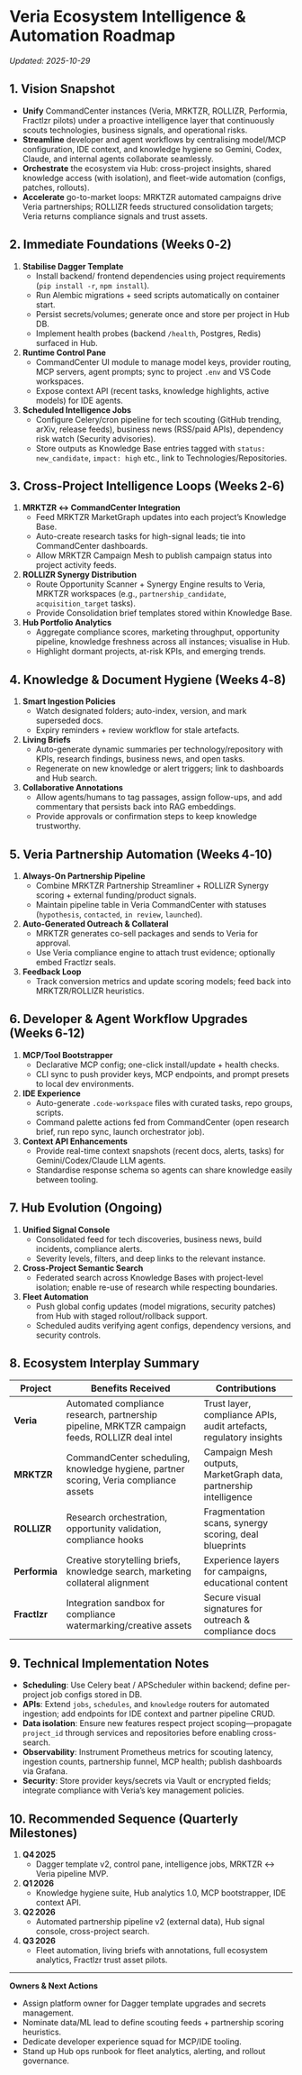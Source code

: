 # Veria Ecosystem Intelligence & Automation Roadmap  
_Updated: 2025-10-29_

## 1. Vision Snapshot
- **Unify** CommandCenter instances (Veria, MRKTZR, ROLLIZR, Performia, Fractlzr pilots) under a proactive intelligence layer that continuously scouts technologies, business signals, and operational risks.
- **Streamline** developer and agent workflows by centralising model/MCP configuration, IDE context, and knowledge hygiene so Gemini, Codex, Claude, and internal agents collaborate seamlessly.
- **Orchestrate** the ecosystem via Hub: cross-project insights, shared knowledge access (with isolation), and fleet-wide automation (configs, patches, rollouts).
- **Accelerate** go-to-market loops: MRKTZR automated campaigns drive Veria partnerships; ROLLIZR feeds structured consolidation targets; Veria returns compliance signals and trust assets.

## 2. Immediate Foundations (Weeks 0‑2)
1. **Stabilise Dagger Template**
   - Install backend/ frontend dependencies using project requirements (`pip install -r`, `npm install`).
   - Run Alembic migrations + seed scripts automatically on container start.
   - Persist secrets/volumes; generate once and store per project in Hub DB.
   - Implement health probes (backend `/health`, Postgres, Redis) surfaced in Hub.
2. **Runtime Control Pane**
   - CommandCenter UI module to manage model keys, provider routing, MCP servers, agent prompts; sync to project `.env` and VS Code workspaces.
   - Expose context API (recent tasks, knowledge highlights, active models) for IDE agents.
3. **Scheduled Intelligence Jobs**
   - Configure Celery/cron pipeline for tech scouting (GitHub trending, arXiv, release feeds), business news (RSS/paid APIs), dependency risk watch (Security advisories).
   - Store outputs as Knowledge Base entries tagged with `status: new_candidate`, `impact: high` etc., link to Technologies/Repositories.

## 3. Cross-Project Intelligence Loops (Weeks 2‑6)
1. **MRKTZR ↔ CommandCenter Integration**
   - Feed MRKTZR MarketGraph updates into each project’s Knowledge Base.
   - Auto-create research tasks for high-signal leads; tie into CommandCenter dashboards.
   - Allow MRKTZR Campaign Mesh to publish campaign status into project activity feeds.
2. **ROLLIZR Synergy Distribution**
   - Route Opportunity Scanner + Synergy Engine results to Veria, MRKTZR workspaces (e.g., `partnership_candidate`, `acquisition_target` tasks).
   - Provide Consolidation brief templates stored within Knowledge Base.
3. **Hub Portfolio Analytics**
   - Aggregate compliance scores, marketing throughput, opportunity pipeline, knowledge freshness across all instances; visualise in Hub.
   - Highlight dormant projects, at-risk KPIs, and emerging trends.

## 4. Knowledge & Document Hygiene (Weeks 4‑8)
1. **Smart Ingestion Policies**
   - Watch designated folders; auto-index, version, and mark superseded docs.
   - Expiry reminders + review workflow for stale artefacts.
2. **Living Briefs**
   - Auto-generate dynamic summaries per technology/repository with KPIs, research findings, business news, and open tasks.
   - Regenerate on new knowledge or alert triggers; link to dashboards and Hub search.
3. **Collaborative Annotations**
   - Allow agents/humans to tag passages, assign follow-ups, and add commentary that persists back into RAG embeddings.
   - Provide approvals or confirmation steps to keep knowledge trustworthy.

## 5. Veria Partnership Automation (Weeks 4‑10)
1. **Always-On Partnership Pipeline**
   - Combine MRKTZR Partnership Streamliner + ROLLIZR Synergy scoring + external funding/product signals.
   - Maintain pipeline table in Veria CommandCenter with statuses (`hypothesis`, `contacted`, `in review`, `launched`).
2. **Auto-Generated Outreach & Collateral**
   - MRKTZR generates co-sell packages and sends to Veria for approval.
   - Use Veria compliance engine to attach trust evidence; optionally embed Fractlzr seals.
3. **Feedback Loop**
   - Track conversion metrics and update scoring models; feed back into MRKTZR/ROLLIZR heuristics.

## 6. Developer & Agent Workflow Upgrades (Weeks 6‑12)
1. **MCP/Tool Bootstrapper**
   - Declarative MCP config; one-click install/update + health checks.
   - CLI sync to push provider keys, MCP endpoints, and prompt presets to local dev environments.
2. **IDE Experience**
   - Auto-generate `.code-workspace` files with curated tasks, repo groups, scripts.
   - Command palette actions fed from CommandCenter (open research brief, run repo sync, launch orchestrator job).
3. **Context API Enhancements**
   - Provide real-time context snapshots (recent docs, alerts, tasks) for Gemini/Codex/Claude LLM agents.
   - Standardise response schema so agents can share knowledge easily between tooling.

## 7. Hub Evolution (Ongoing)
1. **Unified Signal Console**
   - Consolidated feed for tech discoveries, business news, build incidents, compliance alerts.
   - Severity levels, filters, and deep links to the relevant instance.
2. **Cross-Project Semantic Search**
   - Federated search across Knowledge Bases with project-level isolation; enable re-use of research while respecting boundaries.
3. **Fleet Automation**
   - Push global config updates (model migrations, security patches) from Hub with staged rollout/rollback support.
   - Scheduled audits verifying agent configs, dependency versions, and security controls.

## 8. Ecosystem Interplay Summary
| Project | Benefits Received | Contributions |
|---------|-------------------|---------------|
| **Veria** | Automated compliance research, partnership pipeline, MRKTZR campaign feeds, ROLLIZR deal intel | Trust layer, compliance APIs, audit artefacts, regulatory insights |
| **MRKTZR** | CommandCenter scheduling, knowledge hygiene, partner scoring, Veria compliance assets | Campaign Mesh outputs, MarketGraph data, partnership intelligence |
| **ROLLIZR** | Research orchestration, opportunity validation, compliance hooks | Fragmentation scans, synergy scoring, deal blueprints |
| **Performia** | Creative storytelling briefs, knowledge search, marketing collateral alignment | Experience layers for campaigns, educational content |
| **Fractlzr** | Integration sandbox for compliance watermarking/creative assets | Secure visual signatures for outreach & compliance docs |

## 9. Technical Implementation Notes
- **Scheduling**: Use Celery beat / APScheduler within backend; define per-project job configs stored in DB.
- **APIs**: Extend `jobs`, `schedules`, and `knowledge` routers for automated ingestion; add endpoints for IDE context and partner pipeline CRUD.
- **Data isolation**: Ensure new features respect project scoping—propagate `project_id` through services and repositories before enabling cross-search.
- **Observability**: Instrument Prometheus metrics for scouting latency, ingestion counts, partnership funnel, MCP health; publish dashboards via Grafana.
- **Security**: Store provider keys/secrets via Vault or encrypted fields; integrate compliance with Veria’s key management policies.

## 10. Recommended Sequence (Quarterly Milestones)
1. **Q4 2025**  
   - Dagger template v2, control pane, intelligence jobs, MRKTZR ↔ Veria pipeline MVP.  
2. **Q1 2026**  
   - Knowledge hygiene suite, Hub analytics 1.0, MCP bootstrapper, IDE context API.  
3. **Q2 2026**  
   - Automated partnership pipeline v2 (external data), Hub signal console, cross-project search.  
4. **Q3 2026**  
   - Fleet automation, living briefs with annotations, full ecosystem analytics, Fractlzr trust asset pilots.

---
**Owners & Next Actions**
- Assign platform owner for Dagger template upgrades and secrets management.
- Nominate data/ML lead to define scouting feeds + partnership scoring heuristics.
- Dedicate developer experience squad for MCP/IDE tooling.
- Stand up Hub ops runbook for fleet analytics, alerting, and rollout governance.
